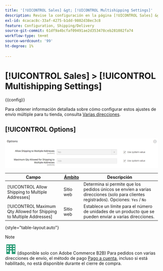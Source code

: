 ```yaml
---
title: '[!UICONTROL Sales] &gt; [!UICONTROL Multishipping Settings]'
description: Revise la configuración en la página [!UICONTROL Sales] &gt; [!UICONTROL Multishipping Settings] del administrador de Commerce.
exl-id: 4cacac8c-33af-4275-b1dd-9802d38ec3c8
feature: Configuration, Shipping/Delivery
source-git-commit: 61df9a4bcfaf09491ae2d353478ceb281082fa74
workflow-type: tm+mt
source-wordcount: '99'
ht-degree: 1%

---
```


# [!UICONTROL Sales] > [!UICONTROL Multishipping Settings]

{{config}}

Para obtener información detallada sobre cómo configurar estos ajustes de envío múltiple para tu tienda, consulta [Varias direcciones](../../stores-purchase/shipping-settings.md#multiple-addresses).

## [!UICONTROL Options]

![Opciones](./assets/multishipping-settings-options.png)<!-- zoom -->

<!-- [Options](https://docs.magento.com/user-guide/shipping/shipping-multiaddress.html) -->

| Campo | [Ámbito](../../getting-started/websites-stores-views.md#scope-settings) | Descripción |
|--- |--- |--- |
| [!UICONTROL Allow Shipping to Multiple Addresses] | Sitio web | Determina si permite que los pedidos únicos se envíen a varias direcciones (solo para clientes registrados). Opciones: `Yes` / `No` |
| [!UICONTROL Maximum Qty Allowed for Shipping to Multiple Addresses] | Sitio web | Establece un límite para el número de unidades de un producto que se pueden enviar a varias direcciones. |

{style="table-layout:auto"}

>[!NOTE]
>
>![Adobe Commerce B2B](../../assets/b2b.svg) (disponible solo con Adobe Commerce B2B) Para pedidos con varias direcciones de envío, el método de pago [Pago a cuenta](../../b2b/enable-basic-features.md#configure-payment-on-account), incluso si está habilitado, no está disponible durante el cierre de compra.
